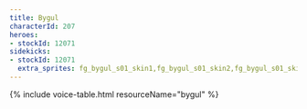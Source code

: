 ```yaml
---
title: Bygul
characterId: 207
heroes:
- stockId: 12071
sidekicks:
- stockId: 12071
  extra_sprites: fg_bygul_s01_skin1,fg_bygul_s01_skin2,fg_bygul_s01_skin3
---
```


{% include voice-table.html resourceName="bygul"
%}

